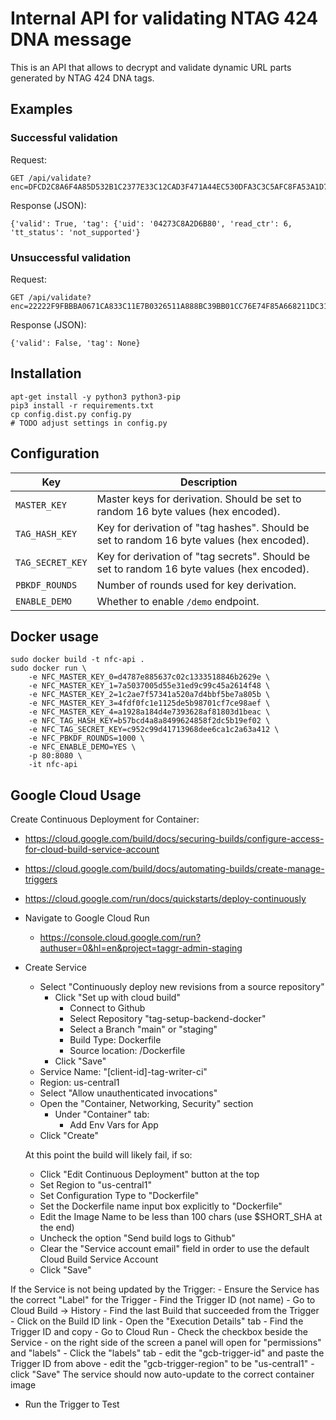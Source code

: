 # Internal API for validating NTAG 424 DNA message

This is an API that allows to decrypt and validate dynamic URL parts generated by NTAG 424 DNA tags.

## Examples
### Successful validation
Request:
```
GET /api/validate?enc=DFCD2C8A6F4A85D532B1C2377E33C12CAD3F471A44EC530DFA3C3C5AFC8FA53A1D7F4D986E052D20FA228F58469C987D9A23225B15224415
```

Response (JSON):
```
{'valid': True, 'tag': {'uid': '04273C8A2D6B80', 'read_ctr': 6, 'tt_status': 'not_supported'}
```

### Unsuccessful validation
Request:
```
GET /api/validate?enc=22222F9FBBBA0671CA833C11E7B0326511A888BC39BB01CC76E74F85A668211DC31BEA35F15E325EA2AB14820E946F0F16B868C4C9122222
```

Response (JSON):
```
{'valid': False, 'tag': None}
```

## Installation

```
apt-get install -y python3 python3-pip
pip3 install -r requirements.txt
cp config.dist.py config.py
# TODO adjust settings in config.py
```

## Configuration

| Key           | Description               |
| ------------- | ------------------- |
| `MASTER_KEY` | Master keys for derivation. Should be set to random 16 byte values (hex encoded). |
| `TAG_HASH_KEY` | Key for derivation of "tag hashes". Should be set to random 16 byte values (hex encoded). |
| `TAG_SECRET_KEY` | Key for derivation of "tag secrets". Should be set to random 16 byte values (hex encoded). |
| `PBKDF_ROUNDS` | Number of rounds used for key derivation. |
| `ENABLE_DEMO` | Whether to enable `/demo` endpoint. |

## Docker usage
```
sudo docker build -t nfc-api .
sudo docker run \
    -e NFC_MASTER_KEY_0=d4787e885637c02c1333518846b2629e \
    -e NFC_MASTER_KEY_1=7a5037005d55e31ed9c99c45a2614f48 \
    -e NFC_MASTER_KEY_2=1c2ae7f57341a520a7d4bbf5be7a805b \
    -e NFC_MASTER_KEY_3=4fdf0fc1e1125de5b98701cf7ce98aef \
    -e NFC_MASTER_KEY_4=a1928a184d4e7393628af81803d1beac \
    -e NFC_TAG_HASH_KEY=b57bcd4a8a8499624858f2dc5b19ef02 \
    -e NFC_TAG_SECRET_KEY=c952c99d41713968dee6ca1c2a63a412 \
    -e NFC_PBKDF_ROUNDS=1000 \
    -e NFC_ENABLE_DEMO=YES \
    -p 80:8080 \
    -it nfc-api
```


## Google Cloud Usage

Create Continuous Deployment for Container:
  - https://cloud.google.com/build/docs/securing-builds/configure-access-for-cloud-build-service-account
  - https://cloud.google.com/build/docs/automating-builds/create-manage-triggers
  - https://cloud.google.com/run/docs/quickstarts/deploy-continuously

  - Navigate to Google Cloud Run
    - https://console.cloud.google.com/run?authuser=0&hl=en&project=taggr-admin-staging

  - Create Service
    - Select "Continuously deploy new revisions from a source repository"
      - Click "Set up with cloud build"
        - Connect to Github
        - Select Repository "tag-setup-backend-docker"
        - Select a Branch "main" or "staging"
        - Build Type: Dockerfile
        - Source location: /Dockerfile
      - Click "Save"
    - Service Name: "[client-id]-tag-writer-ci"
    - Region: us-central1
    - Select "Allow unauthenticated invocations"
    - Open the "Container, Networking, Security" section
      - Under "Container" tab:
        - Add Env Vars for App
    - Click "Create"

    At this point the build will likely fail, if so:
    - Click "Edit Continuous Deployment" button at the top
    - Set Region to "us-central1"
    - Set Configuration Type to "Dockerfile"
    - Set the Dockerfile name input box explicitly to "Dockerfile"
    - Edit the Image Name to be less than 100 chars (use $SHORT_SHA at the end)
    - Uncheck the option "Send build logs to Github"
    - Clear the "Service account email" field in order to use the default Cloud Build Service Account
    - Click "Save"

  If the Service is not being updated by the Trigger:
    - Ensure the Service has the correct "Label" for the Trigger
      - Find the Trigger ID (not name)
        - Go to Cloud Build -> History
        - Find the last Build that succeeded from the Trigger
        - Click on the Build ID link
        - Open the "Execution Details" tab
        - Find the Trigger ID and copy
      - Go to Cloud Run
        - Check the checkbox beside the Service
        - on the right side of the screen a panel will open for "permissions" and "labels"
        - Click the "labels" tab
          - edit the "gcb-trigger-id" and paste the Trigger ID from above
          - edit the "gcb-trigger-region" to be "us-central1"
          - click "Save"
      The service should now auto-update to the correct container image

  - Run the Trigger to Test
